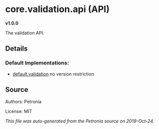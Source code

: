 # core.validation.api (API)
**v1.0.0**

The validation API.

## Details









### Default Implementations:
* [default.validation](default.validation.md)
  no version restriction


## Source

Authors: Petronia

License: MIT

*This file was auto-generated from the Petronia source on 2019-Oct-24.*
